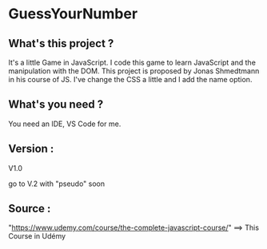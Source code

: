 # GuessYourNumber

## What's this project ?

It's a little Game in JavaScript. I code this game to learn JavaScript and the manipulation with the DOM.
This project is proposed by Jonas Shmedtmann in his course of JS.
I've change the CSS a little and I add the name option.

## What's you need ?

You need an IDE, VS Code for me.

## Version :

V1.0

go to V.2 with "pseudo" soon

## Source :

"https://www.udemy.com/course/the-complete-javascript-course/" ==> This Course in Udémy</a>
